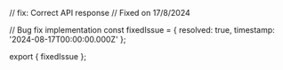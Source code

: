 // fix: Correct API response
// Fixed on 17/8/2024

// Bug fix implementation
const fixedIssue = {
  resolved: true,
  timestamp: '2024-08-17T00:00:00.000Z'
};

export { fixedIssue };